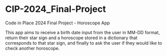 # CIP-2024_Final-Project
Code in Place 2024 Final Project - Horoscope App

This app aims to receive a birth date input from the user in MM-DD format,
return their star sign and a horoscope stored in a dictionary that corresponds
to that star sign, and finally to ask the user if they would like to check another horoscope.
